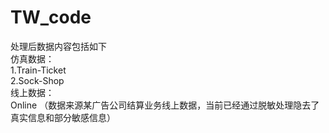 # TW_code
处理后数据内容包括如下  
仿真数据：  
1.Train-Ticket  
2.Sock-Shop  
线上数据：  
Online  （数据来源某广告公司结算业务线上数据，当前已经通过脱敏处理隐去了真实信息和部分敏感信息）
